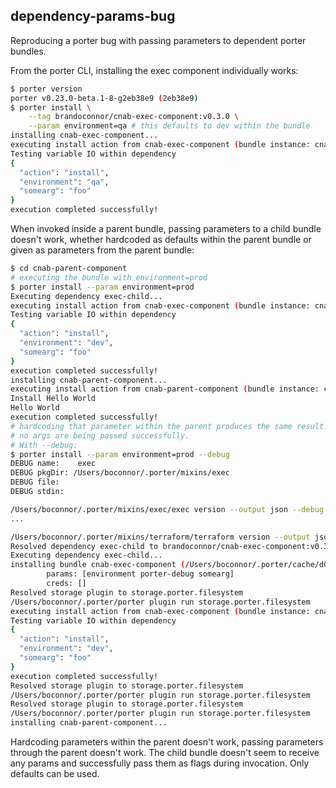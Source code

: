 ## dependency-params-bug

Reproducing a porter bug with passing parameters to dependent porter bundles.

From the porter CLI, installing the exec component individually works:

```bash
$ porter version
porter v0.23.0-beta.1-8-g2eb38e9 (2eb38e9)
$ porter install \
    --tag brandoconnor/cnab-exec-component:v0.3.0 \
    --param environment=qa # this defaults to dev within the bundle
installing cnab-exec-component...
executing install action from cnab-exec-component (bundle instance: cnab-exec-component)
Testing variable IO within dependency
{
  "action": "install",
  "environment": "qa",
  "somearg": "foo"
}
execution completed successfully!
```

When invoked inside a parent bundle, passing parameters to a child bundle doesn't
work, whether hardcoded as defaults within the parent bundle or given as parameters
from the parent bundle:

```bash
$ cd cnab-parent-component
# executing the bundle with environment=prod
$ porter install --param environment=prod
Executing dependency exec-child...
executing install action from cnab-exec-component (bundle instance: cnab-parent-component-exec-child)
Testing variable IO within dependency
{
  "action": "install",
  "environment": "dev",
  "somearg": "foo"
}
execution completed successfully!
installing cnab-parent-component...
executing install action from cnab-parent-component (bundle instance: cnab-parent-component)
Install Hello World
Hello World
execution completed successfully!
# hardcoding that parameter within the parent produces the same result.
# no args are being passed successfully.
# With --debug:
$ porter install --param environment=prod --debug
DEBUG name:    exec
DEBUG pkgDir: /Users/boconnor/.porter/mixins/exec
DEBUG file:
DEBUG stdin:

/Users/boconnor/.porter/mixins/exec/exec version --output json --debug
...

/Users/boconnor/.porter/mixins/terraform/terraform version --output json --debug
Resolved dependency exec-child to brandoconnor/cnab-exec-component:v0.3.0
Executing dependency exec-child...
installing bundle cnab-exec-component (/Users/boconnor/.porter/cache/d03e740ff2b3a9b8d7e4759eff839a85/cnab/bundle.json) as cnab-parent-component-exec-child
        params: [environment porter-debug somearg]
        creds: []
Resolved storage plugin to storage.porter.filesystem
/Users/boconnor/.porter/porter plugin run storage.porter.filesystem
executing install action from cnab-exec-component (bundle instance: cnab-parent-component-exec-child)
Testing variable IO within dependency
{
  "action": "install",
  "environment": "dev",
  "somearg": "foo"
}
execution completed successfully!
Resolved storage plugin to storage.porter.filesystem
/Users/boconnor/.porter/porter plugin run storage.porter.filesystem
Resolved storage plugin to storage.porter.filesystem
/Users/boconnor/.porter/porter plugin run storage.porter.filesystem
installing cnab-parent-component...
```

Hardcoding parameters within the parent doesn't work, passing parameters through
the parent doesn't work. The child bundle doesn't seem to receive any params and
successfully pass them as flags during invocation. Only defaults can be used.
